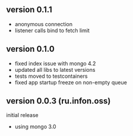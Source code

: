 ## version 0.1.1

* anonymous connection
* listener calls bind to fetch limit

## version 0.1.0

* fixed index issue with mongo 4.2
* updated all libs to latest versions
* tests moved to testcontainers
* fixed app startup freeze on non-empty queue

## version 0.0.3 (ru.infon.oss)

initial release

* using mongo 3.0